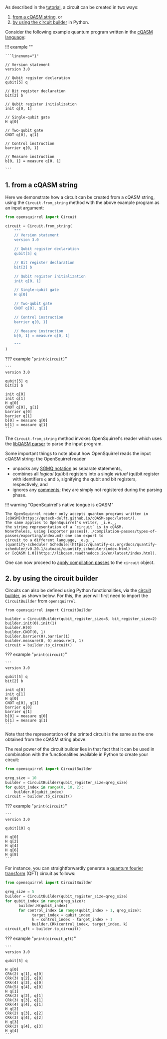 As described in the [tutorial](index.md), a circuit can be created in two ways:

1. [from a cQASM string](creating-a-circuit.md#1-from-a-cqasm-string), or
2. [by using the circuit builder](creating-a-circuit.md#2-by-using-the-circuit-builder) in Python.

Consider the following example quantum program written in the
[cQASM language](https://qutech-delft.github.io/cQASM-spec/latest/):

!!! example ""

    ```linenums="1"

    // Version statement
    version 3.0

    // Qubit register declaration
    qubit[5] q

    // Bit register declaration
    bit[2] b

    // Qubit register initialization
    init q[0, 1]

    // Single-qubit gate
    H q[0]

    // Two-qubit gate
    CNOT q[0], q[1]

    // Control instruction
    barrier q[0, 1]

    // Measure instruction
    b[0, 1] = measure q[0, 1]

    ```

## 1. from a cQASM string

Here we demonstrate how a circuit can be created from a cQASM string,
using the `Circuit.from_string` method with the above example program as an input argument:

```python
from opensquirrel import Circuit

circuit = Circuit.from_string(
    """
    // Version statement
    version 3.0

    // Qubit register declaration
    qubit[5] q

    // Bit register declaration
    bit[2] b

    // Qubit register initialization
    init q[0, 1]

    // Single-qubit gate
    H q[0]

    // Two-qubit gate
    CNOT q[0], q[1]

    // Control instruction
    barrier q[0, 1]

    // Measure instruction
    b[0, 1] = measure q[0, 1]

    """
)
```

??? example "`print(circuit)`"

    ```
    version 3.0

    qubit[5] q
    bit[2] b

    init q[0]
    init q[1]
    H q[0]
    CNOT q[0], q[1]
    barrier q[0]
    barrier q[1]
    b[0] = measure q[0]
    b[1] = measure q[1]
    ```

The `Circuit.from_string` method invokes OpenSquirrel's reader which uses the
[libQASM parser](https://qutech-delft.github.io/libqasm/latest/) to parse the input program.

Some important things to note about how OpenSquirrel reads the input cQASM string:
the OpenSquirrel reader

- unpacks any [SGMQ notation](https://qutech-delft.github.io/cQASM-spec/latest/language_specification/statements/instructions/single-gate-multiple-qubit-notation.html)
as separate statements,
- combines all _logical_ (qu)bit registers into a single _virtual_ (qu)bit register
with identifiers `q` and `b`, signifying the qubit and bit registers, respectively, and
- ignores any [comments](https://qutech-delft.github.io/cQASM-spec/latest/language_specification/tokens/whitespace_and_comments.html);
they are simply not registered during the parsing phase.

!!! warning "OpenSquirrel's native tongue is cQASM"

    The OpenSquirrel reader only accepts quantum programs written in
    [cQASM](https://qutech-delft.github.io/cQASM-spec/latest/).
    The same applies to OpenSquirrel's writer, _i.e._,
    the string representation of a `circuit` is in cQASM.
    Nonetheless, using [exporter passes](../compilation-passes/types-of-passes/exporting/index.md) one can export to
    circuit to a different language, _e.g._,
    [quantify-scheduler Schedule](https://quantify-os.org/docs/quantify-scheduler/v0.20.1/autoapi/quantify_scheduler/index.html)
    or [cQASM 1.0](https://libqasm.readthedocs.io/en/latest/index.html).

One can now proceed to [apply compilation passes](applying-compilation-passes.md) to the `circuit` object.

## 2. by using the circuit builder

Circuits can also be defined using Python functionalities,
via the [circuit builder](../circuit-builder/index.md), as shown below.
For this, the user will first need to import the `CircuitBuilder` from `opensquirrel`.

```{ .py }
from opensquirrel import CircuitBuilder

builder = CircuitBuilder(qubit_register_size=5, bit_register_size=2)
builder.init(0).init(1)
builder.H(0)
builder.CNOT(0, 1)
builder.barrier(0).barrier(1)
builder.measure(0, 0).measure(1, 1)
circuit = builder.to_circuit()
```

??? example "`print(circuit)`"

    ```
    version 3.0

    qubit[5] q
    bit[2] b

    init q[0]
    init q[1]
    H q[0]
    CNOT q[0], q[1]
    barrier q[0]
    barrier q[1]
    b[0] = measure q[0]
    b[1] = measure q[1]
    ```

Note that the representation of the printed circuit is the same as the one obtained from the cQASM string above.

The real power of the circuit builder lies in that fact that it can be used in combination with the functionalities
available in Python to create your circuit:

```python
from opensquirrel import CircuitBuilder

qreg_size = 10
builder = CircuitBuilder(qubit_register_size=qreg_size)
for qubit_index in range(0, 10, 2):
    builder.H(qubit_index)
circuit = builder.to_circuit()
```

??? example "`print(circuit)`"

    ```
    version 3.0

    qubit[10] q

    H q[0]
    H q[2]
    H q[4]
    H q[6]
    H q[8]
    ```

For instance, you can straightforwardly generate a [quantum fourier transform](https://en.wikipedia.org/wiki/Quantum_Fourier_transform) (QFT) circuit as follows:

```python
from opensquirrel import CircuitBuilder

qreg_size = 5
builder = CircuitBuilder(qubit_register_size=qreg_size)
for qubit_index in range(qreg_size):
      builder.H(qubit_index)
      for control_index in range(qubit_index + 1, qreg_size):
            target_index = qubit_index
            k = control_index - target_index + 1
            builder.CRk(control_index, target_index, k)
circuit_qft = builder.to_circuit()
```

??? example "`print(circuit_qft)`"

    ```
    version 3.0

    qubit[5] q

    H q[0]
    CRk(2) q[1], q[0]
    CRk(3) q[2], q[0]
    CRk(4) q[3], q[0]
    CRk(5) q[4], q[0]
    H q[1]
    CRk(2) q[2], q[1]
    CRk(3) q[3], q[1]
    CRk(4) q[4], q[1]
    H q[2]
    CRk(2) q[3], q[2]
    CRk(3) q[4], q[2]
    H q[3]
    CRk(2) q[4], q[3]
    H q[4]
    ```
